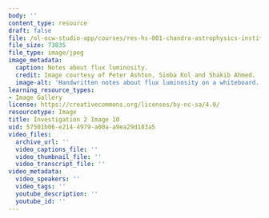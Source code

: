 ```yaml
---
body: ''
content_type: resource
draft: false
file: /ol-ocw-studio-app/courses/res-hs-001-chandra-astrophysics-institute/mithfh_chandra_inv2_10.jpg
file_size: 73835
file_type: image/jpeg
image_metadata:
  caption: Notes about flux luminosity.
  credit: Image courtesy of Peter Ashton, Simba Kol and Shakib Ahmed.
  image-alt: 'Handwritten notes about flux luminosity on a whiteboard. '
learning_resource_types:
- Image Gallery
license: https://creativecommons.org/licenses/by-nc-sa/4.0/
resourcetype: Image
title: Investigation 2 Image 10
uid: 57501b06-e214-4979-a00a-a9ea29d183a5
video_files:
  archive_url: ''
  video_captions_file: ''
  video_thumbnail_file: ''
  video_transcript_file: ''
video_metadata:
  video_speakers: ''
  video_tags: ''
  youtube_description: ''
  youtube_id: ''
---
```

